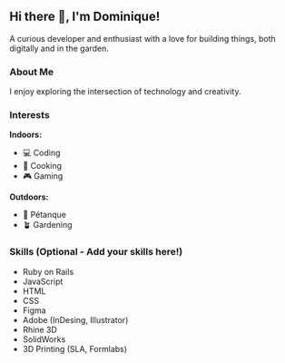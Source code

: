 
## Hi there 👋, I'm Dominique!

A curious developer and enthusiast with a love for building things, both digitally and in the garden.

### About Me

I enjoy exploring the intersection of technology and creativity.

### Interests

**Indoors:**
- 💻 Coding
- 🍳 Cooking
- 🎮 Gaming

**Outdoors:**
- 🥎 Pétanque
- 🪴 Gardening


### Skills (Optional - Add your skills here!)

- Ruby on Rails
- JavaScript
- HTML
- CSS
- Figma
- Adobe (InDesing, Illustrator)
- Rhine 3D
- SolidWorks
- 3D Printing (SLA, Formlabs)
  
<!--
**DominiqueBTS/DominiqueBTS** is a ✨ _special_ ✨ repository because its `README.md` (this file) appears on your GitHub profile.
-->
